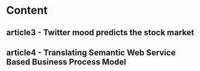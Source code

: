 # Content

## article3 - Twitter mood predicts the stock market
## article4 - Translating Semantic Web Service Based Business Process Model


